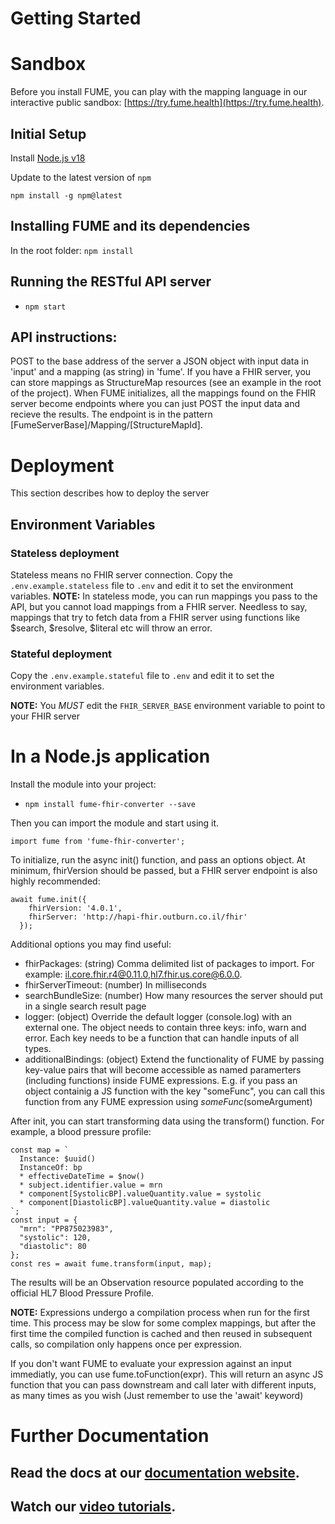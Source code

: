 # Getting Started

# Sandbox
Before you install FUME, you can play with the mapping language in our interactive public sandbox: [https://try.fume.health](https://try.fume.health).

## Initial Setup

Install [Node.js v18](https://nodejs.org/en/download/)

Update to the latest version of `npm`

```shell
npm install -g npm@latest
```

## Installing FUME and its dependencies
In the root folder:
`npm install`

## Running the RESTful API server
- `npm start`

## API instructions:
POST to the base address of the server a JSON object with input data in 'input' and a mapping (as string) in 'fume'.
If you have a FHIR server, you can store mappings as StructureMap resources (see an example in the root of the project). When FUME initializes, all the mappings found on the FHIR server become endpoints where you can just POST the input data and recieve the results. The endpoint is in the pattern [FumeServerBase]/Mapping/[StructureMapId].

# Deployment

This section describes how to deploy the server

## Environment Variables

### Stateless deployment

Stateless means no FHIR server connection. 
Copy the `.env.example.stateless` file to `.env` and edit it to set the environment variables.
**NOTE:** In stateless mode, you can run mappings you pass to the API, but you cannot load mappings from a FHIR server. Needless to say, mappings that try to fetch data from a FHIR server using functions like $search, $resolve, $literal etc will throw an error.

### Stateful deployment

Copy the `.env.example.stateful` file to `.env` and edit it to set the environment variables.

**NOTE:** You _MUST_ edit the `FHIR_SERVER_BASE` environment variable to point to your FHIR server

# In a Node.js application
Install the module into your project:
- `npm install fume-fhir-converter --save`

Then you can import the module and start using it.
```
import fume from 'fume-fhir-converter';
```
To initialize, run the async init() function, and pass an options object. At minimum, fhirVersion should be passed, but a FHIR server endpoint is also highly recommended:
```
await fume.init({
    fhirVersion: '4.0.1',
    fhirServer: 'http://hapi-fhir.outburn.co.il/fhir'
  });
```
Additional options you may find useful:
- fhirPackages: (string) Comma delimited list of packages to import. For example: il.core.fhir.r4@0.11.0,hl7.fhir.us.core@6.0.0.
- fhirServerTimeout: (number) In milliseconds
- searchBundleSize: (number) How many resources the server should put in a single search result page
- logger: (object) Override the default logger (console.log) with an external one. The object needs to contain three keys: info, warn and error. Each key needs to be a function that can handle inputs of all types.
- additionalBindings: (object) Extend the functionality of FUME by passing key-value pairs that will become accessible as named paramerters (including functions) inside FUME expressions. E.g. if you pass an object containig a JS function with the key "someFunc", you can call this function from any FUME expression using $someFunc($someArgument)

After init, you can start transforming data using the transform() function. For example, a blood pressure profile:

```
const map = `
  Instance: $uuid()
  InstanceOf: bp
  * effectiveDateTime = $now()
  * subject.identifier.value = mrn
  * component[SystolicBP].valueQuantity.value = systolic
  * component[DiastolicBP].valueQuantity.value = diastolic
`;
const input = {
  "mrn": "PP875023983",
  "systolic": 120,
  "diastolic": 80
};
const res = await fume.transform(input, map);
```

The results will be an Observation resource populated according to the official HL7 Blood Pressure Profile.

**NOTE:** Expressions undergo a compilation process when run for the first time. This process may be slow for some complex mappings, but after the first time the compiled function is cached and then reused in subsequent calls, so compilation only happens once per expression.

If you don't want FUME to evaluate your expression against an input immediatly, you can use fume.toFunction(expr). This will return an async JS function that you can pass downstream and call later with different inputs, as many times as you wish (Just remember to use the 'await' keyword)

# Further Documentation
## Read the docs at our [documentation website](https://www.fume.health/). 
## Watch our [video tutorials](https://youtube.com/playlist?list=PL44ht-s6WWPfgVNkibzMj_UB-ex41rl49).



